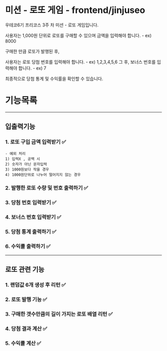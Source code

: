 # 미션 - 로또 게임 - frontend/jinjuseo
우테코6기 프리코스 3주 차 미션 - 로또 게임입니다. 

사용자는 1,000원 단위로 로또를 구매할 수 있으며 금액을 입력해야 합니다.
    - ex) 8000

구매한 만큼 로또가 발행된 후, 

사용자는 로또 당첨 번호를 입력해야 합니다.
    - ex) 1,2,3,4,5,6 
그 후, 보너스 번호를 입력해야 합니다.
    - ex) 7

최종적으로 당첨 통계 및 수익률을 확인할 수 있습니다.
# 기능목록
--------------------------
## 입출력기능

### 1. 로또 구입 금액 입력받기 ✅
    - 예외 처리 
    1) 입력X , 공백 시
    2) 숫자가 아닌 문자입력
    3) 1000원보다 작을 경우
    4) 1000원단위로 나누어 떨어지지 않는 경우

### 2. 발행한 로또 수량 및 번호 출력하기 ✅

### 3. 당첨 번호 입력받기 ✅

### 4. 보너스 번호 입력받기 ✅

### 5. 당첨 통계 출력하기 ✅

### 6. 수익률 출력하기 ✅
--------------------------
## 로또 관련 기능

### 1. 랜덤값 6개 생성 후 리턴 ✅

### 2. 로또 발행 기능 ✅

### 3. 구매한 갯수만큼의 길이 가지는 로또 배열 리턴 ✅

### 4. 당첨 결과 계산 ✅

### 5. 수익률 계산 ✅


